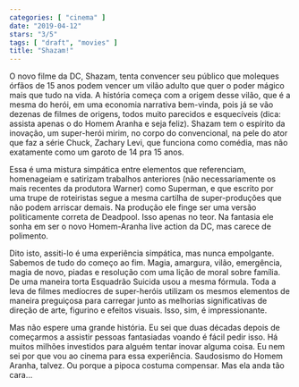 ```yaml
---
categories: [ "cinema" ]
date: "2019-04-12"
stars: "3/5"
tags: [ "draft", "movies" ]
title: "Shazam!"
---
```

O novo filme da DC, Shazam, tenta convencer seu público que moleques
órfãos de 15 anos podem vencer um vilão adulto que quer o poder mágico
mais que tudo na vida. A história começa com a origem desse vilão, que
é a mesma do herói, em uma economia narrativa bem-vinda, pois já se
vão dezenas de filmes de origens, todos muito parecidos e esquecíveis
(dica: assista apenas o do Homem Aranha e seja feliz). Shazam tem o
espírito da inovação, um super-herói mirim, no corpo do convencional,
na pele do ator que faz a série Chuck, Zachary Levi, que funciona como
comédia, mas não exatamente como um garoto de 14 pra 15 anos.

Essa é uma mistura simpática entre elementos que referenciam,
homenageiam e satirizam trabalhos anteriores (não necessariamente os mais
recentes da produtora Warner) como Superman, e que escrito por uma trupe
de roteiristas segue a mesma cartilha de super-produções que não podem
arriscar demais. Na produção ele finge ser uma versão politicamente
correta de Deadpool. Isso apenas no teor. Na fantasia ele sonha em ser
o novo Homem-Aranha live action da DC, mas carece de polimento.

Dito isto, assiti-lo é uma experiência simpática, mas nunca
empolgante. Sabemos de tudo do começo ao fim. Magia, amargura, vilão,
emergência, magia de novo, piadas e resolução com uma lição de moral
sobre família. De uma maneira torta Esquadrão Suicida usou a mesma
fórmula. Toda a leva de filmes medíocres de super-heróis utilizam os
mesmos elementos de maneira preguiçosa para carregar junto as melhorias
significativas de direção de arte, figurino e efeitos visuais. Isso,
sim, é impressionante.

Mas não espere uma grande história. Eu sei que duas décadas depois
de começarmos a assistir pessoas fantasiadas voando é fácil pedir
isso. Há muitos milhões investidos para alguém tentar inovar alguma
coisa. Eu nem sei por que vou ao cinema para essa experiência. Saudosismo
do Homem Aranha, talvez. Ou porque a pipoca costuma compensar. Mas ela
anda tão cara...
